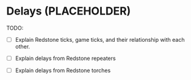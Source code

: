 # Delays (PLACEHOLDER)

TODO:

* [ ] Explain Redstone ticks, game ticks, and their relationship with each other.
* [ ] Explain delays from Redstone repeaters
* [ ] Explain delays from Redstone torches

